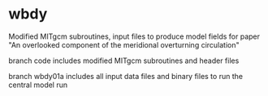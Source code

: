 # wbdy
Modified MITgcm subroutines, input files to produce model fields for paper "An overlooked component of the meridional overturning circulation"

branch code includes modified MITgcm subroutines and header files

branch wbdy01a includes all input data files and binary files to run the central model run
